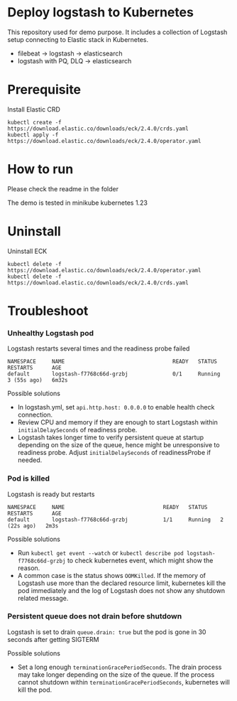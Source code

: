 # Deploy logstash to Kubernetes

This repository used for demo purpose. It includes a collection of Logstash setup connecting to Elastic stack in Kubernetes.

- filebeat -> logstash -> elasticsearch
- logstash with PQ, DLQ -> elasticsearch

# Prerequisite

Install Elastic CRD
```
kubectl create -f https://download.elastic.co/downloads/eck/2.4.0/crds.yaml
kubectl apply -f https://download.elastic.co/downloads/eck/2.4.0/operator.yaml
```

# How to run

Please check the readme in the folder

The demo is tested in minikube kubernetes 1.23

# Uninstall

Uninstall ECK
```
kubectl delete -f https://download.elastic.co/downloads/eck/2.4.0/operator.yaml
kubectl delete -f https://download.elastic.co/downloads/eck/2.4.0/crds.yaml
```

# Troubleshoot

### Unhealthy Logstash pod

Logstash restarts several times and the readiness probe failed
```
NAMESPACE     NAME                                  READY   STATUS    RESTARTS      AGE
default       logstash-f7768c66d-grzbj              0/1     Running   3 (55s ago)   6m32s
```

Possible solutions
- In logstash.yml, set `api.http.host: 0.0.0.0` to enable health check connection.
- Review CPU and memory if they are enough to start Logstash within `initialDelaySeconds` of readiness probe.
- Logstash takes longer time to verify persistent queue at startup depending on the size of the queue, hence might be unresponsive to readiness probe. Adjust `initialDelaySeconds` of readinessProbe if needed.

### Pod is killed 

Logstash is ready but restarts
```
NAMESPACE     NAME                               READY   STATUS    RESTARTS      AGE
default       logstash-f7768c66d-grzbj           1/1     Running   2 (22s ago)   2m3s
```

Possible solutions
- Run `kubectl get event --watch` or `kubectl describe pod logstash-f7768c66d-grzbj` to check kubernetes event, which might show the reason.
- A common case is the status shows `OOMKilled`. If the memory of Logstash use more than the declared resource limit, kubernetes kill the pod immediately and the log of Logstash does not show any shutdown related message.

### Persistent queue does not drain before shutdown

Logstash is set to drain `queue.drain: true` but the pod is gone in 30 seconds after getting SIGTERM 

Possible solutions
- Set a long enough `terminationGracePeriodSeconds`. The drain process may take longer depending on the size of the queue. If the process cannot shutdown within `terminationGracePeriodSeconds`, kubernetes will kill the pod. 
